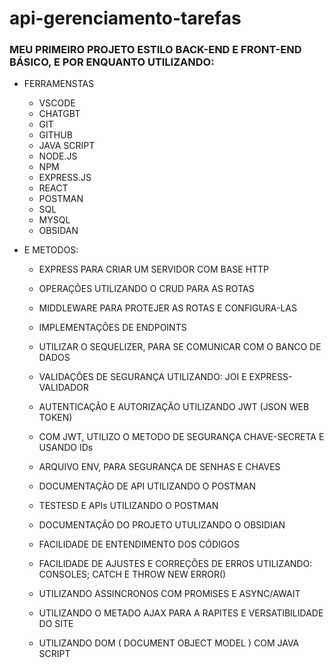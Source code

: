 # api-gerenciamento-tarefas

### MEU PRIMEIRO PROJETO ESTILO BACK-END E FRONT-END BÁSICO, E POR ENQUANTO UTILIZANDO:

 - FERRAMENSTAS
   
    - VSCODE
    - CHATGBT
    - GIT
    - GITHUB
    - JAVA SCRIPT
    - NODE.JS
    - NPM
    - EXPRESS.JS
    - REACT
    - POSTMAN
    - SQL
    - MYSQL
    - OBSIDAN

- E METODOS:
  
   - EXPRESS PARA CRIAR UM SERVIDOR COM BASE HTTP
   - OPERAÇÕES UTILIZANDO O CRUD PARA AS ROTAS
   - MIDDLEWARE PARA PROTEJER AS ROTAS E CONFIGURA-LAS
   - IMPLEMENTAÇÕES DE ENDPOINTS
   - UTILIZAR O SEQUELIZER, PARA SE COMUNICAR COM O BANCO DE DADOS
   - VALIDAÇÕES DE SEGURANÇA UTILIZANDO: JOI E EXPRESS-VALIDADOR
   - AUTENTICAÇÃO E AUTORIZAÇÃO UTILIZANDO JWT (JSON WEB TOKEN)
   - COM JWT, UTILIZO O METODO DE SEGURANÇA CHAVE-SECRETA E USANDO IDs
   - ARQUIVO ENV, PARA SEGURANÇA DE SENHAS E CHAVES
   - DOCUMENTAÇÃO DE API UTILIZANDO O POSTMAN
   - TESTESD E APIs UTILIZANDO O POSTMAN
   - DOCUMENTAÇÃO DO PROJETO UTULIZANDO O OBSIDIAN


   - FACILIDADE DE ENTENDIMENTO DOS CÓDIGOS
   - FACILIDADE DE AJUSTES E CORREÇÕES DE ERROS UTILIZANDO: CONSOLES; CATCH E THROW NEW ERROR()
   - UTILIZANDO ASSINCRONOS COM PROMISES E ASYNC/AWAIT
   - UTILIZANDO O METADO AJAX PARA A RAPITES E VERSATIBILIDADE DO SITE
   - UTILIZANDO DOM ( DOCUMENT OBJECT MODEL ) COM JAVA SCRIPT
 
